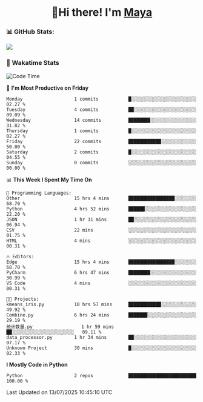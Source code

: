  <h1 align="center">👋Hi there! I'm <a href="https://liumyblog.cn">Maya</a></h1>

### 📊 GitHub Stats:
<p href="https://github.com/anuraghazra/github-readme-stats">
<img align="left" src="https://github-readme-stats.vercel.app/api?username=liumy-lay&show_icons=true&title_color=ffffff&icon_color=ffffff&text_color=ffffff&bg_color=D80835&hide_title=true" />
</p>
<br clear="left"/>

### 🚀 Wakatime Stats
<!--START_SECTION:waka-->
![Code Time](http://img.shields.io/badge/Code%20Time-206%20hrs%2021%20mins-blue)

📅 **I'm Most Productive on Friday** 

```text
Monday                   1 commits           █░░░░░░░░░░░░░░░░░░░░░░░░   02.27 % 
Tuesday                  4 commits           ██░░░░░░░░░░░░░░░░░░░░░░░   09.09 % 
Wednesday                14 commits          ████████░░░░░░░░░░░░░░░░░   31.82 % 
Thursday                 1 commits           █░░░░░░░░░░░░░░░░░░░░░░░░   02.27 % 
Friday                   22 commits          ████████████░░░░░░░░░░░░░   50.00 % 
Saturday                 2 commits           █░░░░░░░░░░░░░░░░░░░░░░░░   04.55 % 
Sunday                   0 commits           ░░░░░░░░░░░░░░░░░░░░░░░░░   00.00 % 
```


📊 **This Week I Spent My Time On** 

```text
💬 Programming Languages: 
Other                    15 hrs 4 mins       █████████████████░░░░░░░░   68.70 % 
Python                   4 hrs 52 mins       ██████░░░░░░░░░░░░░░░░░░░   22.20 % 
JSON                     1 hr 31 mins        ██░░░░░░░░░░░░░░░░░░░░░░░   06.94 % 
CSV                      22 mins             ░░░░░░░░░░░░░░░░░░░░░░░░░   01.75 % 
HTML                     4 mins              ░░░░░░░░░░░░░░░░░░░░░░░░░   00.31 % 

🔥 Editors: 
Edge                     15 hrs 4 mins       █████████████████░░░░░░░░   68.70 % 
PyCharm                  6 hrs 47 mins       ████████░░░░░░░░░░░░░░░░░   30.99 % 
VS Code                  4 mins              ░░░░░░░░░░░░░░░░░░░░░░░░░   00.31 % 

🐱‍💻 Projects: 
kmeans_iris.py           10 hrs 57 mins      ████████████░░░░░░░░░░░░░   49.92 % 
Combine.py               6 hrs 24 mins       ███████░░░░░░░░░░░░░░░░░░   29.19 % 
统计数量.py                  1 hr 59 mins        ██░░░░░░░░░░░░░░░░░░░░░░░   09.11 % 
data_processor.py        1 hr 34 mins        ██░░░░░░░░░░░░░░░░░░░░░░░   07.17 % 
Unknown Project          30 mins             █░░░░░░░░░░░░░░░░░░░░░░░░   02.33 % 
```

**I Mostly Code in Python** 

```text
Python                   2 repos             █████████████████████████   100.00 % 
```




 Last Updated on 13/07/2025 10:45:10 UTC
<!--END_SECTION:waka-->
